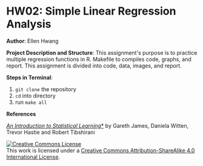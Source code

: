 # HW02: Simple Linear Regression Analysis

**Author**: Ellen Hwang

**Project Description and Structure**: This assignment's purpose is to practice multiple regression functions in R. Makefile to compiles code, graphs, and report. This assignment is divided into code, data, images, and report.

**Steps in Terminal**:

1. `git clone` the repository
2. `cd` into directory
3. run `make all`

**References**

[*An Introduction to Statistical Learning**](http://www-bcf.usc.edu/~gareth/ISL/book.html) by Gareth James, Daniela Witten, Trevor Hastie and Robert Tibshirani



<a rel="license" href="http://creativecommons.org/licenses/by-sa/4.0/"><img alt="Creative Commons License" style="border-width:0" src="https://i.creativecommons.org/l/by-sa/4.0/88x31.png" /></a><br />This work is licensed under a <a rel="license" href="http://creativecommons.org/licenses/by-sa/4.0/">Creative Commons Attribution-ShareAlike 4.0 International License</a>.


